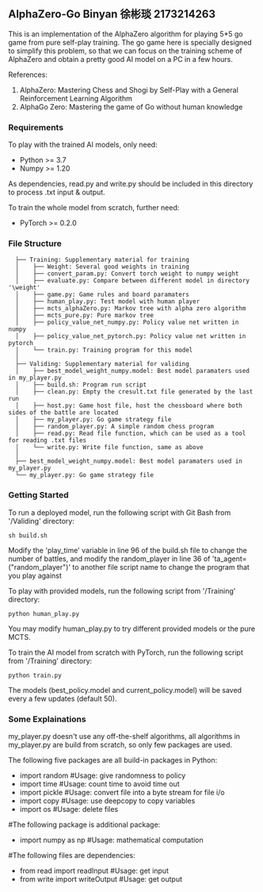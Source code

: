 ## AlphaZero-Go Binyan 徐彬琰 2173214263
This is an implementation of the AlphaZero algorithm for playing 5*5 go game from pure self-play training. The go game here is specially designed to simplify this problem, so that we can focus on the training scheme of AlphaZero and obtain a pretty good AI model on a PC in a few hours. 

References:  
1. AlphaZero: Mastering Chess and Shogi by Self-Play with a General Reinforcement Learning Algorithm
2. AlphaGo Zero: Mastering the game of Go without human knowledge

### Requirements
To play with the trained AI models, only need:
- Python >= 3.7
- Numpy >= 1.20

As dependencies, read.py and write.py should be included in this directory to process .txt input & output.

To train the whole model from scratch, further need:
- PyTorch >= 0.2.0

### File Structure
```
  ├── Training: Supplementary material for training
  │    ├── Weight: Several good weights in training
  │    ├── convert_param.py: Convert torch weight to numpy weight
  │    ├── evaluate.py: Compare between different model in directory '\weight'
  │    ├── game.py: Game rules and board paramaters
  │    ├── human_play.py: Test model with human player
  │    ├── mcts_alphaZero.py: Markov tree with alpha zero algorithm
  │    ├── mcts_pure.py: Pure markov tree
  │    ├── policy_value_net_numpy.py: Policy value net written in numpy
  │    ├── policy_value_net_pytorch.py: Policy value net written in pytorch
  │    └── train.py: Training program for this model
  │ 
  ├── Validing: Supplementary material for validing
  │    ├── best_model_weight_numpy.model: Best model paramaters used in my_player.py
  │    ├── build.sh: Program run script
  │    ├── clean.py: Empty the cresult.txt file generated by the last run
  │    ├── host.py: Game host file, host the chessboard where both sides of the battle are located
  │    ├── my_player.py: Go game strategy file
  │    ├── random_player.py: A simple random chess program
  │    ├── read.py: Read file function, which can be used as a tool for reading .txt files
  │    └── write.py: Write file function, same as above
  │ 
  ├── best_model_weight_numpy.model: Best model paramaters used in my_player.py
  └── my_player.py: Go game strategy file
```

### Getting Started
To run a deployed model, run the following script with Git Bash from '/Validing' directory:  
```
sh build.sh
```
Modify the 'play_time' variable in line 96 of the build.sh file to change the number of battles, and modify the random_player in line 36 of 'ta_agent=("random_player")' to another file script name to change the program that you play against

To play with provided models, run the following script from '/Training' directory:  
```
python human_play.py  
```
You may modify human_play.py to try different provided models or the pure MCTS.

To train the AI model from scratch with PyTorch, run the following script from '/Training' directory:  
```
python train.py
```
The models (best_policy.model and current_policy.model) will be saved every a few updates (default 50).  

### Some Explainations
my_player.py doesn't use any off-the-shelf algorithms, all algorithms in my_player.py are build from scratch, so only few packages are used.

The following five packages are all build-in packages in Python:
- import random                    #Usage: give randomness to policy
- import time                      #Usage: count time to avoid time out
- import pickle                    #Usage: convert file into a byte stream for file i/o
- import copy                      #Usage: use deepcopy to copy variables
- import os                        #Usage: delete files

#The following package is additional package:
- import numpy as np               #Usage: mathematical computation

#The following files are dependencies:
- from read import readInput       #Usage: get input
- from write import writeOutput    #Usage: get output
